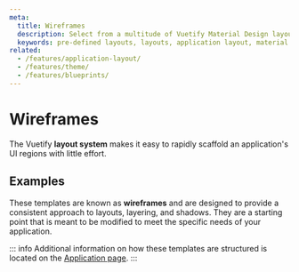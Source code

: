 ```yaml
---
meta:
  title: Wireframes
  description: Select from a multitude of Vuetify Material Design layouts built to help kickstart your application.
  keywords: pre-defined layouts, layouts, application layout, material design layouts
related:
  - /features/application-layout/
  - /features/theme/
  - /features/blueprints/
---
```


# Wireframes

The Vuetify **layout system** makes it easy to rapidly scaffold an application's UI regions with little effort.

<PageFeatures />

<PromotedEntry />

## Examples

These templates are known as **wireframes** and are designed to provide a consistent approach to layouts, layering, and shadows. They are a starting point that is meant to be modified to meet the specific needs of your application.

<GettingStartedWireframeExamples />

::: info
  Additional information on how these templates are structured is located on the [Application page](/features/application-layout/).
:::
